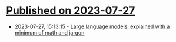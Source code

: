 # [Published on 2023-07-27](index.md)

* [2023-07-27, 15:13:15](https://lobste.rs/s/vjqzal/large_language_models_explained_with) - [Large language models, explained with a minimum of math and jargon](https://www.understandingai.org/p/large-language-models-explained-with)
